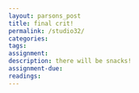 ```yaml
---  
layout: parsons_post  
title: final crit!
permalink: /studio32/  
categories:   
tags:  
assignment: 
description: there will be snacks!
assignment-due: 
readings: 
---  
```

